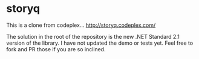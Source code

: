 # storyq
This is a clone from codeplex... http://storyq.codeplex.com/

The solution in the root of the repository is the new .NET Standard 2.1 version of the library. I have not updated the demo or tests yet. Feel free to fork and PR those if you are so inclined.
